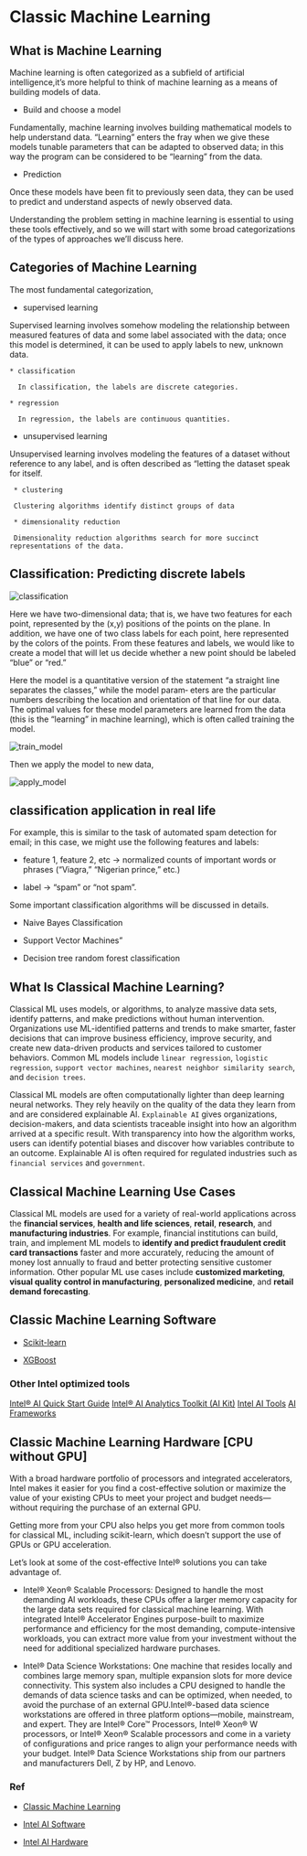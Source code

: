 # Classic Machine Learning

## What is Machine Learning

Machine learning is often categorized as a subfield of artificial intelligence,it’s more helpful to think of machine learning as a means of building models of data.

* Build and choose a model

Fundamentally, machine learning involves building mathematical models to help understand data. “Learning” enters the fray when we give these models tunable parameters that can be adapted to observed data; in this way the program can be considered to be “learning” from the data.

* Prediction

Once these models have been fit to previously seen data, they can be used to predict and understand aspects of newly observed data.

Understanding the problem setting in machine learning is essential to using these tools effectively, and so we will start with some broad categorizations of the types of approaches we’ll discuss here.

## Categories of Machine Learning

The most fundamental categorization,

* supervised learning

Supervised learning involves somehow modeling the relationship between measured features of data and some label associated with the data; once this model is determined, it can be used to apply labels to new, unknown data.

    * classification
      
      In classification, the labels are discrete categories.
    
    * regression

      In regression, the labels are continuous quantities.

* unsupervised learning

Unsupervised learning involves modeling the features of a dataset without reference to any label, and is often described as “letting the dataset speak for itself.

     * clustering

     Clustering algorithms identify distinct groups of data

     * dimensionality reduction

     Dimensionality reduction algorithms search for more succinct representations of the data.

## Classification: Predicting discrete labels

![classification](../../../images/ml/classification.png)

Here we have two-dimensional data; that is, we have two features for each point, represented by the (x,y) positions of the points on the plane. In addition, we have one of two class labels for each point, here represented by the colors of the points. From these features and labels, we would like to create a model that will let us decide
whether a new point should be labeled “blue” or “red.”

Here the model is a quantitative version of the statement “a straight line separates the classes,” while the model param‐
eters are the particular numbers describing the location and orientation of that line for our data. The optimal values for these model parameters are learned from the data (this is the “learning” in machine learning), which is often called training the
model.

![train_model](../../../images/ml/train_model.png)

Then we apply the model to new data,

![apply_model](../../../images/ml/apply_model.png)

## classification application in real life

For example, this is similar to the task of automated spam detection for email; in this case, we might use the following features and labels:

* feature 1, feature 2, etc -> normalized counts of important words or phrases (“Viagra,” “Nigerian prince,” etc.)

* label -> “spam” or “not spam”.

Some important classification algorithms will be discussed in details.

* Naive Bayes Classification

* Support Vector Machines”

* Decision tree random forest classification

## What Is Classical Machine Learning?

Classical ML uses models, or algorithms, to analyze massive data sets, identify patterns, and make predictions without human intervention. Organizations use ML-identified patterns and trends to make smarter, faster decisions that can improve business efficiency, improve security, and create new data-driven products and services tailored to customer behaviors. Common ML models include `linear regression`, `logistic regression`, `support vector machines`, `nearest neighbor similarity search`, and `decision trees`.

Classical ML models are often computationally lighter than deep learning neural networks. They rely heavily on the quality of the data they learn from and are considered explainable AI. `Explainable AI` gives organizations, decision-makers, and data scientists traceable insight into how an algorithm arrived at a specific result. With transparency into how the algorithm works, users can identify potential biases and discover how variables contribute to an outcome. Explainable AI is often required for regulated industries such as `financial services` and `government`.

## Classical Machine Learning Use Cases

Classical ML models are used for a variety of real-world applications across the **financial services**, **health and life sciences**, **retail**, **research**, and **manufacturing industries**. For example, financial institutions can build, train, and implement ML models to **identify and predict fraudulent credit card transactions** faster and more accurately, reducing the amount of money lost annually to fraud and better protecting sensitive customer information. Other popular ML use cases include **customized marketing**, **visual quality control in manufacturing**, **personalized medicine**, and **retail demand forecasting**.

## Classic Machine Learning Software

* [Scikit-learn](https://www.intel.com/content/www/us/en/developer/tools/oneapi/scikit-learn.html)

* [XGBoost](https://www.intel.com/content/www/us/en/developer/tools/oneapi/optimization-for-xgboost.html#gs.33zwtw)

### Other Intel optimized tools

[Intel® AI Quick Start Guide](https://cdrdv2.intel.com/v1/dl/getContent/767176)
[Intel® AI Analytics Toolkit (AI Kit)](https://www.intel.com/content/www/us/en/developer/tools/oneapi/ai-tools-selector.html)
[Intel AI Tools](https://www.intel.com/content/www/us/en/developer/topic-technology/artificial-intelligence/tools.html)
[AI Frameworks](https://www.intel.com/content/www/us/en/developer/tools/frameworks/overview.html#gs.33zj16)

## Classic Machine Learning Hardware [CPU without GPU]

With a broad hardware portfolio of processors and integrated accelerators, Intel makes it easier for you find a cost-effective solution or maximize the value of your existing CPUs to meet your project and budget needs—without requiring the purchase of an external GPU.

Getting more from your CPU also helps you get more from common tools for classical ML, including scikit-learn, which doesn’t support the use of GPUs or GPU acceleration.

Let’s look at some of the cost-effective Intel® solutions you can take advantage of.

* Intel® Xeon® Scalable Processors: Designed to handle the most demanding AI workloads, these CPUs offer a larger memory capacity for the large data sets required for classical machine learning. With integrated Intel® Accelerator Engines purpose-built to maximize performance and efficiency for the most demanding, compute-intensive workloads, you can extract more value from your investment without the need for additional specialized hardware purchases.

* Intel® Data Science Workstations: One machine that resides locally and combines large memory span, multiple expansion slots for more device connectivity. This system also includes a CPU designed to handle the demands of data science tasks and can be optimized, when needed, to avoid the purchase of an external GPU.Intel®-based data science workstations are offered in three platform options—mobile, mainstream, and expert. They are Intel® Core™ Processors, Intel® Xeon® W processors, or Intel® Xeon® Scalable processors and come in a variety of configurations and price ranges to align your performance needs with your budget. Intel® Data Science Workstations ship from our partners and manufacturers Dell, Z by HP, and Lenovo.

### Ref

- [Classic Machine Learning](https://www.intel.com/content/www/us/en/artificial-intelligence/classical-machine-learning.html?cid=sem&source=sa360&campid=2024_ao_cbu_us_gmocoma_gmocrbu_awa_text-link_generic_broad_cd_HQ-ai-solutions_3500231769_google_b2b_is_non-pbm_intel&ad_group=AI_Generic-AI-Solutions_Learning_Broad&intel_term=machine+learning&sa360id=43700079829772794&gad_source=1&gbraid=0AAAAA9YeOQQnG3wTH_iUIDwl2gqcEv_Zf&gclsrc=aw.ds)

- [Intel AI Software](https://www.intel.com/content/www/us/en/artificial-intelligence/software.html)

- [Intel AI Hardware](https://www.intel.com/content/www/us/en/artificial-intelligence/hardware.html)